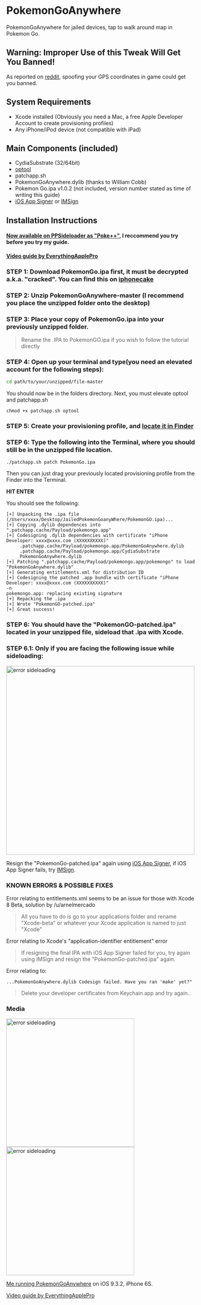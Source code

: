 # PokemonGoAnywhere

PokemonGoAnywhere for jailed devices, tap to walk around map in Pokemon Go.

## Warning: Improper Use of this Tweak Will Get You Banned!
As reported on [reddit](https://www.reddit.com/r/pokemongo/comments/4ry7my/psa_spoofing_gps_locations_will_get_you_banned/), spoofing your GPS coordinates in game could get you banned. 

## System Requirements

- Xcode installed (Obviously you need a Mac, a free Apple Developer Account to create provisioning profiles)
- Any iPhone/iPod device (not compatible with iPad)

## Main Components (included)
- CydiaSubstrate (32/64bit)
- [optool](https://github.com/alexzielenski/optool)
- patchapp.sh
- PokemonGoAnywhere.dylib (thanks to William Cobb)
- Pokemon Go.ipa v1.0.2 (not included, version number stated as time of writing this guide)
- [iOS App Signer](https://dantheman827.github.io/ios-app-signer/) or [IMSign](https://github.com/iMokhles/IMSign/releases/tag/v1.3)

## Installation Instructions

#### [Now available on PPSideloader as "Poke++"](https://github.com/eni9889/ppsideloader), I reccommend you try before you try my guide.

#### [Video guide by EverythingApplePro](https://www.youtube.com/watch?v=hjcUbyTvslA)

### **STEP 1**: Download PokemonGo.ipa first, it must be decrypted a.k.a. "cracked". You can find this on [iphonecake](https://www.iphonecake.com/)

### **STEP 2**: Unzip PokemonGoAnywhere-master (I recommend you place the unzipped folder onto the desktop)

### **STEP 3**: Place your copy of PokemonGo.ipa into your previously **unzipped** folder. 
>Rename the .IPA to PokemonGO.ipa if you wish to follow the tutorial directly

### **STEP 4**: Open up your terminal and type(you need an elevated account for the following steps):

```bash
cd path/to/your/unzipped/file-master
```

You should now be in the folders directory. Next, you must elevate optool and patchapp.sh

```
chmod +x patchapp.sh optool 
```

### **STEP 5**: Create your provisioning profile, and [locate it in Finder](https://imgur.com/a/sQHl5)

### **STEP 6**: Type the following into the Terminal, **where you should still be in the unzipped file location**.

```
./patchapp.sh patch PokemonGo.ipa 
```
Then you can just drag your previously located provisioning profile from the Finder into the Terminal.

**HIT ENTER**

You should see the following:

```
[+] Unpacking the .ipa file (/Users/xxxx/Desktop/JailedPokemonGoanyWhere/PokemonGO.ipa)...
[+] Copying .dylib dependences into ".patchapp.cache/Payload/pokemongo.app"
[+] Codesigning .dylib dependencies with certificate "iPhone Developer: xxxx@xxxx.com (XXXXXXXXXX)"
     .patchapp.cache/Payload/pokemongo.app/PokemonGoAnywhere.dylib
     .patchapp.cache/Payload/pokemongo.app/CydiaSubstrate
     PokemonGoAnywhere.dylib
[+] Patching ".patchapp.cache/Payload/pokemongo.app/pokemongo" to load "PokemonGoAnywhere.dylib"
[+] Generating entitlements.xml for distribution ID 
[+] Codesigning the patched .app bundle with certificate "iPhone Developer: xxxx@xxxx.com (XXXXXXXXXX)"
-n      
pokemongo.app: replacing existing signature
[+] Repacking the .ipa
[+] Wrote "PokemonGO-patched.ipa"
[+] Great success!
```

### **STEP 6**: You should have the "PokemonGO-patched.ipa" located in your unzipped file, sideload that .ipa with Xcode.

### **STEP 6.1**: Only if you are facing the following issue while sideloading:
<img width="500" alt="error sideloading" src="https://i.imgur.com/qOfNU4t.png">

Resign the "PokemonGo-patched.ipa" again using [iOS App Signer](https://dantheman827.github.io/ios-app-signer/), if iOS App Signer fails, try [IMSign](https://github.com/iMokhles/IMSign/releases/tag/v1.3).

### KNOWN ERRORS & POSSIBLE FIXES

 Error relating to entitlements.xml seems to be an issue for those with Xcode 8 Beta, solution by /u/arnelmercado
>All you have to do is go to your applications folder and rename "Xcode-beta" or whatever your Xcode application is named to just "Xcode"

Error relating to Xcode's "application-identifier entitlement" error
>If resigning the final IPA with iOS App Signer failed for you, try again using IMSign and resign the "PokemonGo-patched.ipa" again.

Error relating to:
```
...PokemonGoAnywhere.dylib Codesign failed. Have you ran 'make' yet?" 
```
>Delete your developer certificates from Keychain.app and try again..

### Media

<img width="340" alt="error sideloading" src="http://tools4hack.santalab.me/media/uploads/2016/07/jbapp-pokemongoanywhere-04.jpg"> <img width="340" alt="error sideloading" src="http://tools4hack.santalab.me/media/uploads/2016/07/jbapp-pokemongoanywhere-03.jpg"> 

[Me running PokemonGoAnywhere](https://www.youtube.com/watch?v=E5H52fo5980) on iOS 9.3.2, iPhone 6S.

[Video guide by EverythingApplePro](https://www.youtube.com/watch?v=hjcUbyTvslA)

